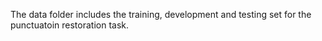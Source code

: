 The data folder includes the training, development and testing set for the punctuatoin restoration task.
